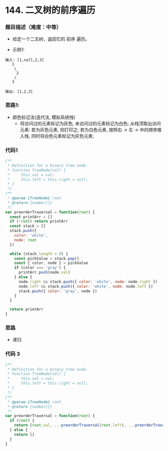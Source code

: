 <!--
 * @Author: your name
 * @Date: 2020-03-02 21:49:13
 * @LastEditTime: 2020-08-01 17:33:08
 * @LastEditors: Please set LastEditors
 * @Description: In User Settings Edit
 * @FilePath: /leetcode_fe/268_缺失数字.md
 -->
# 144. 二叉树的前序遍历

### 题目描述（难度：中等）
+ 给定一个二叉树，返回它的 前序 遍历。

+ 示例1:
```
输入: [1,null,2,3]  
   1
    \
     2
    /
   3 

输出: [1,2,3]
```


### 思路1:
+ 颜色标记法(迭代法, 模拟系统栈)
  - 将访问过的元素标记为灰色, 未访问过的元素标记为白色;
    从栈顶取出访问元素:
    若为灰色元素, 则打印之;
    若为白色元素, 按照右 -> 左 -> 中的顺序推入栈, 同时将白色元素标记为灰色元素;


### 代码1
```js
/**
 * Definition for a binary tree node.
 * function TreeNode(val) {
 *     this.val = val;
 *     this.left = this.right = null;
 * }
 */
/**
 * @param {TreeNode} root
 * @return {number[]}
 */
var preorderTraversal = function(root) {
  const printArr = []
  if (!root) return printArr
  const stack = []
  stack.push({
    color: 'white',
    node: root
  })

  while (stack.length > 0) {
    const pickValue = stack.pop()
    const { color, node } = pickValue
    if (color === 'gray') {
      printArr.push(node.val)
    } else {
      node.right && stack.push({ color: 'white', node: node.right })
      node.left && stack.push({ color: 'white', node: node.left })
      stack.push({ color: 'gray', node })
    }
  }

  return printArr
}
```


### 思路 
+ 递归

### 代码 3
```js
/**
 * Definition for a binary tree node.
 * function TreeNode(val) {
 *     this.val = val;
 *     this.left = this.right = null;
 * }
 */
/**
 * @param {TreeNode} root
 * @return {number[]}
 */
var preorderTraversal = function(root) {
  if (root) {
    return [root.val, ...preorderTraversal(root.left), ...preorderTraversal(root.right)]
  } else {
    return []
  }
}
```


